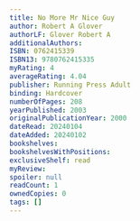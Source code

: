 ```yaml
---
title: No More Mr Nice Guy
author: Robert A Glover
authorLF: Glover Robert A
additionalAuthors: 
ISBN: 0762415339
ISBN13: 9780762415335
myRating: 4
averageRating: 4.04
publisher: Running Press Adult
binding: Hardcover
numberOfPages: 208
yearPublished: 2003
originalPublicationYear: 2000
dateRead: 20240104
dateAdded: 20240102
bookshelves: 
bookshelvesWithPositions: 
exclusiveShelf: read
myReview: 
spoiler: null
readCount: 1
ownedCopies: 0
tags: []
---
```


